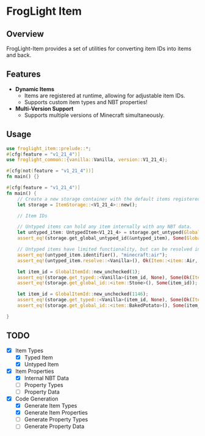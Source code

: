 # FrogLight Item

## Overview

FrogLight-Item provides a set of utilities for converting item IDs into items and back.

## Features

- **Dynamic Items**
  - Items are registered at runtime, allowing for adjustable item IDs.
  - Supports custom item types and NBT properties!
- **Multi-Version Support**
  - Supports multiple versions of Minecraft simultaneously.

## Usage

```rust
use froglight_item::prelude::*;
#[cfg(feature = "v1_21_4")]
use froglight_common::{vanilla::Vanilla, version::V1_21_4};

#[cfg(not(feature = "v1_21_4"))]
fn main() {}

#[cfg(feature = "v1_21_4")]
fn main() {
    // Create a new storage container with the default items registered.
    let storage = ItemStorage::<V1_21_4>::new();

    // Item IDs

    // Untyped items can hold any item internally with any NBT data.
    let untyped_item: UntypedItem<V1_21_4> = storage.get_untyped(GlobalItemId::new_unchecked(0), None).unwrap();
    assert_eq!(storage.get_global_untyped_id(&untyped_item), Some(GlobalItemId::new_unchecked(0)));

    // Untyped items have limited functionality, but can be resolved into typed items.
    assert_eq!(untyped_item.identifier(), "minecraft:air");
    assert_eq!(untyped_item.resolve::<Vanilla>(), Ok(Item::<item::Air, V1_21_4>::default().into()));

    let item_id = GlobalItemId::new_unchecked(1);
    assert_eq!(storage.get_typed::<Vanilla>(item_id, None), Some(Ok(Item::<item::Stone, V1_21_4>::default().into())));
    assert_eq!(storage.get_global_id::<item::Stone>(), Some(item_id));

    let item_id = GlobalItemId::new_unchecked(1146);
    assert_eq!(storage.get_typed::<Vanilla>(item_id, None), Some(Ok(Item::<item::BakedPotato, V1_21_4>::default().into())));
    assert_eq!(storage.get_global_id::<item::BakedPotato>(), Some(item_id));

}
```

## TODO

- [x] Item Types
  - [x] Typed Item
  - [x] Untyped Item
- [x] Item Properties
  - [x] Internal NBT Data
  - [ ] Property Types
  - [ ] Property Data
- [x] Code Generation
  - [x] Generate Item Types
  - [x] Generate Item Properties
  - [ ] Generate Property Types
  - [ ] Generate Property Data
